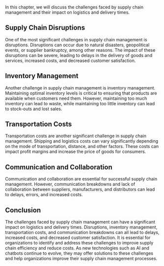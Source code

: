 
In this chapter, we will discuss the challenges faced by supply chain management and their impact on logistics and delivery times.

Supply Chain Disruptions
------------------------

One of the most significant challenges in supply chain management is disruptions. Disruptions can occur due to natural disasters, geopolitical events, or supplier bankruptcy, among other reasons. The impact of these disruptions can be severe, leading to delays in the delivery of goods and services, increased costs, and decreased customer satisfaction.

Inventory Management
--------------------

Another challenge in supply chain management is inventory management. Maintaining optimal inventory levels is critical to ensuring that products are available when customers need them. However, maintaining too much inventory can lead to waste, while maintaining too little inventory can lead to stock-outs and lost sales.

Transportation Costs
--------------------

Transportation costs are another significant challenge in supply chain management. Shipping and logistics costs can vary significantly depending on the mode of transportation, distance, and other factors. These costs can impact profit margins and increase the price of goods for consumers.

Communication and Collaboration
-------------------------------

Communication and collaboration are essential for successful supply chain management. However, communication breakdowns and lack of collaboration between suppliers, manufacturers, and distributors can lead to delays, errors, and increased costs.

Conclusion
----------

The challenges faced by supply chain management can have a significant impact on logistics and delivery times. Disruptions, inventory management, transportation costs, and communication breakdowns can all lead to delays, increased costs, and decreased customer satisfaction. It is essential for organizations to identify and address these challenges to improve supply chain efficiency and reduce costs. As new technologies such as AI and chatbots continue to evolve, they may offer solutions to these challenges and help organizations improve their supply chain management processes.
